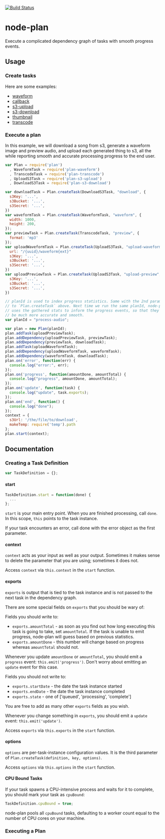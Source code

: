 [![Build Status](https://secure.travis-ci.org/superjoe30/node-plan.png?branch=master)](https://travis-ci.org/superjoe30/node-plan)

# node-plan

Execute a complicated dependency graph of tasks with smooth progress events.

## Usage

### Create tasks

Here are some examples:

 * [waveform](https://github.com/superjoe30/node-plan-waveform)
 * [callback](https://github.com/superjoe30/node-plan-callback)
 * [s3-upload](https://github.com/superjoe30/node-plan-s3-upload)
 * [s3-download](https://github.com/superjoe30/node-plan-s3-download)
 * [thumbnail](https://github.com/superjoe30/node-plan-thumbnail)
 * [transcode](https://github.com/superjoe30/node-plan-transcode)

### Execute a plan

In this example, we will download a song from s3, generate a waveform image
and preview audio, and upload each generated thing to s3, all the while
reporting smooth and accurate processing progress to the end user.

```js
var Plan = require('plan')
  , WaveformTask = require('plan-waveform')
  , TranscodeTask = require('plan-transcode')
  , UploadS3Task = require('plan-s3-upload')
  , DownloadS3Task = require('plan-s3-download')

var downloadTask = Plan.createTask(DownloadS3Task, "download", {
  s3Key: '...',
  s3Bucket: '...',
  s3Secret: '...',
})
var waveformTask = Plan.createTask(WaveformTask, "waveform", {
  width: 1000,
  height: 200,
});
var previewTask = Plan.createTask(TranscodeTask, "preview", {
  format: 'mp3'
});
var uploadWaveformTask = Plan.createTask(UploadS3Task, "upload-waveform", {
  url: "/{uuid}/waveform{ext}"
  s3Key: '...',
  s3Bucket: '...',
  s3Secret: '...',
})
var uploadPreviewTask = Plan.createTask(UploadS3Task, "upload-preview", {
  s3Key: '...',
  s3Bucket: '...',
  s3Secret: '...',
})

// planId is used to index progress statistics. Same with the 2nd parameter
// to `Plan.createTask` above. Next time we run the same planId, node-plan
// uses the gathered stats to inform the progress events, so that they will
// be much more accurate and smooth.
var planId = "process-audio";

var plan = new Plan(planId);
plan.addTask(uploadPreviewTask);
plan.addDependency(uploadPreviewTask, previewTask);
plan.addDependency(previewTask, downloadTask);
plan.addTask(uploadWaveformTask);
plan.addDependency(uploadWaveformTask, waveformTask);
plan.addDependency(waveformTask, downloadTask);
plan.on('error', function(err) {
  console.log("error:", err);
});
plan.on('progress', function(amountDone, amountTotal) {
  console.log("progress", amountDone, amountTotal);
});
plan.on('update', function(task) {
  console.log("update", task.exports);
});
plan.on('end', function() {
  console.log("done");
});
context = {
  s3Url: '/the/file/to/download',
  makeTemp: require('temp').path
};
plan.start(context);
```

## Documentation

### Creating a Task Definition

```js
var TaskDefinition = {};
```

#### start

```js
TaskDefinition.start = function(done) {
  ...
};
```

`start` is your main entry point. When you are finished processing, call 
`done`. In this scope, `this` points to the task instance.

If your task encounters an error, call done with the error object as
the first parameter.

#### context

`context` acts as your input as well as your output. Sometimes it makes
sense to delete the parameter that you are using; sometimes it does not.

Access `context` via `this.context` in the `start` function.

#### exports

`exports` is output that is tied to the task instance and is not passed to
the next task in the dependency graph.

There are some special fields on `exports` that you should be wary of:

Fields you should write to:

 * `exports.amountTotal` - as soon as you find out how long executing this
   task is going to take, set `amountTotal`. If the task is unable to emit
   progress, node-plan will guess based on previous statistics.
 * `exports.amountDone` - this number will change based on progress whereas
   `amountTotal` should not.

Whenever you update `amountDone` or `amountTotal`, you should emit a
`progress` event: `this.emit('progress')`. Don't worry about emitting
an `update` event for this case.

Fields you should not write to:

 * `exports.startDate` - the date the task instance started
 * `exports.endDate` - the date the task instance completed
 * `exports.state` - one of ['queued', 'processing', 'complete']

You are free to add as many other `exports` fields as you wish.

Whenever you change something in `exports`, you should emit a `update`
event: `this.emit('update')`.

Access `exports` via `this.exports` in the `start` function.

#### options

`options` are per-task-instance configuration values. It is the third
parameter of `Plan.createTask(definition, key, options)`.

Access `options` via `this.options` in the `start` function.

#### CPU Bound Tasks

If your task spawns a CPU-intensive process and waits for it to complete,
you should mark your task as `cpuBound`:

```js
TaskDefinition.cpuBound = true;
```

node-plan pools all `cpuBound` tasks, defaulting to a worker count equal
to the number of CPU cores on your machine.

### Executing a Plan
